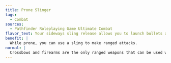 ```yaml
---
title: Prone Slinger
tags:
  - Combat
sources:
  - Pathfinder Roleplaying Game Ultimate Combat
flavor_text: Your sideways sling release allows you to launch bullets and stones even while prone.
benefit: |
  While prone, you can use a sling to make ranged attacks.
normal: |
  Crossbows and firearms are the only ranged weapons that can be used while prone.
---
```


